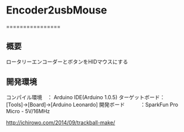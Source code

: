 # Encoder2usbMouse
================
## 概要
ロータリーエンコーダーとボタンをHIDマウスにする

## 開発環境
コンパイル環境　： Arduino IDE(Arduino 1.0.5)
ターゲットボード： [Tools]→[Board]→[Arduino Leonardo]
開発ボード　　　：SparkFun Pro Micro - 5V/16MHz

http://ichirowo.com/2014/09/trackball-make/
